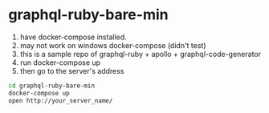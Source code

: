 # graphql-ruby-bare-min

1. have docker-compose installed.
1. may not work on windows docker-compose (didn't test)
1. this is a sample repo of graphql-ruby + apollo + graphql-code-generator
1. run docker-compose up
1. then go to the server's address

```bash
cd graphql-ruby-bare-min
docker-compose up
open http://your_server_name/
```

